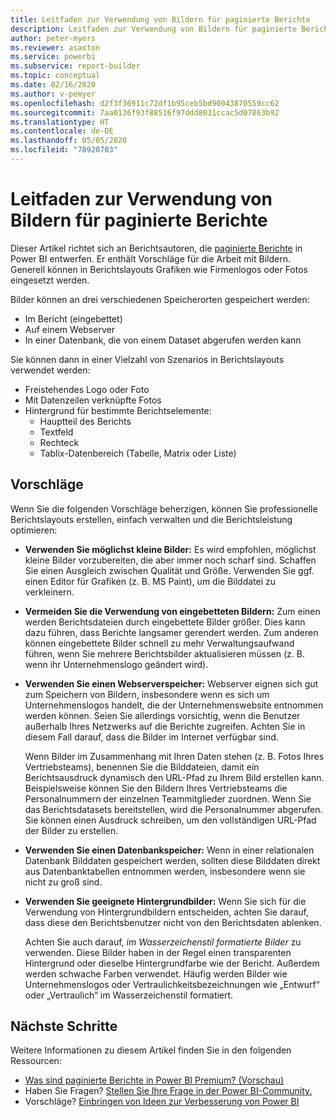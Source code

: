 ```yaml
---
title: Leitfaden zur Verwendung von Bildern für paginierte Berichte
description: Leitfaden zur Verwendung von Bildern für paginierte Berichte in Power BI
author: peter-myers
ms.reviewer: asaxton
ms.service: powerbi
ms.subservice: report-builder
ms.topic: conceptual
ms.date: 02/16/2020
ms.author: v-pemyer
ms.openlocfilehash: d2f3f36911c72df1b95ceb5bd90043870559cc62
ms.sourcegitcommit: 7aa0136f93f88516f97ddd8031ccac5d07863b92
ms.translationtype: HT
ms.contentlocale: de-DE
ms.lasthandoff: 05/05/2020
ms.locfileid: "78920703"
---
```

# <a name="image-use-guidance-for-paginated-reports"></a>Leitfaden zur Verwendung von Bildern für paginierte Berichte

Dieser Artikel richtet sich an Berichtsautoren, die [paginierte Berichte](../paginated-reports/paginated-reports-report-builder-power-bi.md) in Power BI entwerfen. Er enthält Vorschläge für die Arbeit mit Bildern. Generell können in Berichtslayouts Grafiken wie Firmenlogos oder Fotos eingesetzt werden.

Bilder können an drei verschiedenen Speicherorten gespeichert werden:

- Im Bericht (eingebettet)
- Auf einem Webserver
- In einer Datenbank, die von einem Dataset abgerufen werden kann

Sie können dann in einer Vielzahl von Szenarios in Berichtslayouts verwendet werden:

- Freistehendes Logo oder Foto
- Mit Datenzeilen verknüpfte Fotos
- Hintergrund für bestimmte Berichtselemente:
  - Hauptteil des Berichts
  - Textfeld
  - Rechteck
  - Tablix-Datenbereich (Tabelle, Matrix oder Liste)

## <a name="suggestions"></a>Vorschläge

Wenn Sie die folgenden Vorschläge beherzigen, können Sie professionelle Berichtslayouts erstellen, einfach verwalten und die Berichtsleistung optimieren:

- **Verwenden Sie möglichst kleine Bilder:** Es wird empfohlen, möglichst kleine Bilder vorzubereiten, die aber immer noch scharf sind. Schaffen Sie einen Ausgleich zwischen Qualität und Größe. Verwenden Sie ggf. einen Editor für Grafiken (z. B. MS Paint), um die Bilddatei zu verkleinern.
- **Vermeiden Sie die Verwendung von eingebetteten Bildern:** Zum einen werden Berichtsdateien durch eingebettete Bilder größer. Dies kann dazu führen, dass Berichte langsamer gerendert werden. Zum anderen können eingebettete Bilder schnell zu mehr Verwaltungsaufwand führen, wenn Sie mehrere Berichtsbilder aktualisieren müssen (z. B. wenn ihr Unternehmenslogo geändert wird).
- **Verwenden Sie einen Webserverspeicher:** Webserver eignen sich gut zum Speichern von Bildern, insbesondere wenn es sich um Unternehmenslogos handelt, die der Unternehmenswebsite entnommen werden können. Seien Sie allerdings vorsichtig, wenn die Benutzer außerhalb Ihres Netzwerks auf die Berichte zugreifen. Achten Sie in diesem Fall darauf, dass die Bilder im Internet verfügbar sind.

    Wenn Bilder im Zusammenhang mit Ihren Daten stehen (z. B. Fotos Ihres Vertriebsteams), benennen Sie die Bilddateien, damit ein Berichtsausdruck dynamisch den URL-Pfad zu Ihrem Bild erstellen kann. Beispielsweise können Sie den Bildern Ihres Vertriebsteams die Personalnummern der einzelnen Teammitglieder zuordnen. Wenn Sie das Berichtsdatasets bereitstellen, wird die Personalnummer abgerufen. Sie können einen Ausdruck schreiben, um den vollständigen URL-Pfad der Bilder zu erstellen.
- **Verwenden Sie einen Datenbankspeicher:** Wenn in einer relationalen Datenbank Bilddaten gespeichert werden, sollten diese Bilddaten direkt aus Datenbanktabellen entnommen werden, insbesondere wenn sie nicht zu groß sind.
- **Verwenden Sie geeignete Hintergrundbilder:** Wenn Sie sich für die Verwendung von Hintergrundbildern entscheiden, achten Sie darauf, dass diese den Berichtsbenutzer nicht von den Berichtsdaten ablenken. 

    Achten Sie auch darauf, _im Wasserzeichenstil formatierte Bilder_ zu verwenden. Diese Bilder haben in der Regel einen transparenten Hintergrund oder dieselbe Hintergrundfarbe wie der Bericht. Außerdem werden schwache Farben verwendet. Häufig werden Bilder wie Unternehmenslogos oder Vertraulichkeitsbezeichnungen wie „Entwurf“ oder „Vertraulich“ im Wasserzeichenstil formatiert.

## <a name="next-steps"></a>Nächste Schritte

Weitere Informationen zu diesem Artikel finden Sie in den folgenden Ressourcen:

- [Was sind paginierte Berichte in Power BI Premium? (Vorschau)](../paginated-reports/paginated-reports-report-builder-power-bi.md)
- Haben Sie Fragen? [Stellen Sie Ihre Frage in der Power BI-Community.](https://community.powerbi.com/)
- Vorschläge? [Einbringen von Ideen zur Verbesserung von Power BI](https://ideas.powerbi.com/)
